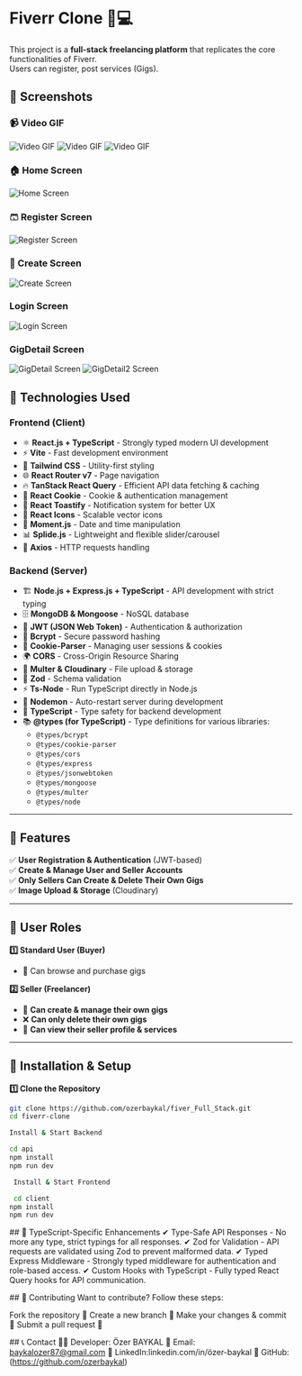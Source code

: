 # Fiverr Clone 🎨💻

This project is a **full-stack freelancing platform** that replicates the core functionalities of Fiverr.  
Users can register, post services (Gigs).

## 📸 Screenshots

### 📹 Video GIF

![Video GIF](client/src/assets/images/fiver1-record.gif)
![Video GIF](client/src/assets/images/fiver2-record.gif)
![Video GIF](client/src/assets/images/fiver3-record.gif)

### 🏠 Home Screen

![Home Screen](client/src/assets/images/homePage.png)

### 🩳 Register Screen

![Register Screen](client/src/assets/images/registerPage.png)

### 👔 Create Screen

![Create Screen](client/src/assets/images/createPage.png)

### Login Screen

![Login Screen](client/src/assets/images/loginPage.png)

### GigDetail Screen

![GigDetail Screen](client/src/assets/images/gigDetailScreen.png)
![GigDetail2 Screen](client/src/assets/images/gigDetail2Screen.png)

## 🚀 Technologies Used

### **Frontend (Client)**

- ⚛️ **React.js + TypeScript** - Strongly typed modern UI development
- ⚡ **Vite** - Fast development environment
- 🎨 **Tailwind CSS** - Utility-first styling
- 🌐 **React Router v7** - Page navigation
- 🔥 **TanStack React Query** - Efficient API data fetching & caching
- 🍪 **React Cookie** - Cookie & authentication management
- 📢 **React Toastify** - Notification system for better UX
- 🎨 **React Icons** - Scalable vector icons
- 📆 **Moment.js** - Date and time manipulation
- 📊 **Splide.js** - Lightweight and flexible slider/carousel
- 🔗 **Axios** - HTTP requests handling

### **Backend (Server)**

- 🏗 **Node.js + Express.js + TypeScript** - API development with strict typing
- 🗄 **MongoDB & Mongoose** - NoSQL database
- 🔐 **JWT (JSON Web Token)** - Authentication & authorization
- 🔑 **Bcrypt** - Secure password hashing
- 🍪 **Cookie-Parser** - Managing user sessions & cookies
- 🌍 **CORS** - Cross-Origin Resource Sharing
- 📂 **Multer & Cloudinary** - File upload & storage
- 🚀 **Zod** - Schema validation
- ⚡ **Ts-Node** - Run TypeScript directly in Node.js
- 🔁 **Nodemon** - Auto-restart server during development
- 📜 **TypeScript** - Type safety for backend development
- 📚 **@types (for TypeScript)** - Type definitions for various libraries:
  - `@types/bcrypt`
  - `@types/cookie-parser`
  - `@types/cors`
  - `@types/express`
  - `@types/jsonwebtoken`
  - `@types/mongoose`
  - `@types/multer`
  - `@types/node`

---

## 📌 **Features**

✅ **User Registration & Authentication** (JWT-based)  
✅ **Create & Manage User and Seller Accounts**  
✅ **Only Sellers Can Create & Delete Their Own Gigs**  
✅ **Image Upload & Storage** (Cloudinary)

---

## **👥 User Roles**

**1️⃣ Standard User (Buyer)**

- 🎯 Can browse and purchase gigs

**2️⃣ Seller (Freelancer)**

- 🎨 **Can create & manage their own gigs**
- ❌ **Can only delete their own gigs**
- 📄 **Can view their seller profile & services**

---

## 🔧 **Installation & Setup**

**1️⃣ Clone the Repository**

```sh
git clone https://github.com/ozerbaykal/fiver_Full_Stack.git
cd fiverr-clone

Install & Start Backend

cd api
npm install
npm run dev

 Install & Start Frontend

 cd client
npm install
npm run dev

```

## 📌 TypeScript-Specific Enhancements
✔ Type-Safe API Responses - No more any type, strict typings for all responses.
✔ Zod for Validation - API requests are validated using Zod to prevent malformed data.
✔ Typed Express Middleware - Strongly typed middleware for authentication and role-based access.
✔ Custom Hooks with TypeScript - Fully typed React Query hooks for API communication.

## 📌 Contributing
Want to contribute? Follow these steps:

Fork the repository 🍴
Create a new branch 🌿
Make your changes & commit 📌
Submit a pull request 🚀

## 📞 Contact
👨‍💻 Developer: Özer BAYKAL
📧 Email: baykalozer87@gmail.com
🔗 LinkedIn:linkedin.com/in/özer-baykal
📂 GitHub: (https://github.com/ozerbaykal)
